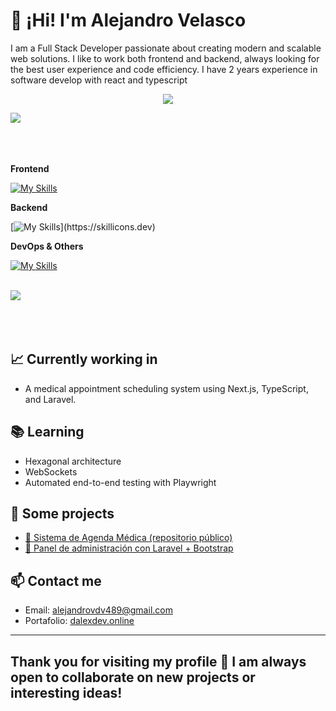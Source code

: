 
# 👋 ¡Hi! I'm Alejandro Velasco

I am a  Full Stack Developer  passionate about creating modern and scalable web solutions. I like to work both frontend and backend, always looking for the best user experience and code efficiency.
I have 2 years experience in software develop with react and typescript

<p align="center">
  <a href="https://github.com/DenverCoder1/readme-typing-svg"><img src="https://readme-typing-svg.herokuapp.com?font=Time+New+Roman&color=cyan&size=25&center=true&vCenter=true&width=600&height=100&lines=+Full+Stack+Developer,;engineering+student+software,;<3"></a>
</p>




  <img src="https://user-images.githubusercontent.com/73097560/115834477-dbab4500-a447-11eb-908a-139a6edaec5c.gif"><br><br>
  <br><br>


**Frontend**


[![My Skills](https://skillicons.dev/icons?i=js,html,css,js,nextjs,react,sass,tailwind,vue)](https://skillicons.dev)



**Backend**


[![My Skills](https://skillicons.dev/icons?i=java,php,ts,js,express,laravel,fastapi,prisma,postgres,mysql,)](https://skillicons.dev)

**DevOps & Others**


  [![My Skills](https://skillicons.dev/icons?i=docker,git,github,postman)](https://skillicons.dev)
<br><br>


<img src="https://user-images.githubusercontent.com/73097560/115834477-dbab4500-a447-11eb-908a-139a6edaec5c.gif"><br><br>
  <br><br>



 ## 📈 Currently working in
- A medical appointment scheduling system using Next.js, TypeScript, and Laravel.




## 📚 Learning
- Hexagonal architecture
- WebSockets
- Automated end-to-end testing with Playwright

## 🧰 Some projects
- [🔗 Sistema de Agenda Médica (repositorio público)](https://github.com/AlejoDV-a/MediDash)
- [🔗 Panel de administración con Laravel + Bootstrap](https://github.com/AlejoDV-a/Agenda_citas)

## 📫 Contact me
- Email: alejandrovdv489@gmail.com
- Portafolio: [dalexdev.online](https://dalexdev.online)

---

 ## Thank you for visiting my profile 🚀 I am always open to collaborate on new projects or interesting ideas!

